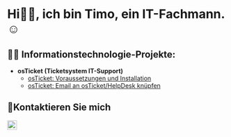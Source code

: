<h1>Hi👋🏼, ich bin Timo, ein IT-Fachmann.☺</h1>

<h2>👨‍💻 Informationstechnologie-Projekte:</h2>

- <b>osTicket (Ticketsystem IT-Support)</b>
  - [osTicket: Voraussetzungen und Installation](https://github.com/TimoKisner/osticket-prereqs)
  - [osTicket: Email an osTicket/HelpDesk knüpfen](https://github.com/TimoKisner/osticket-email-linked)

<h2>🤳Kontaktieren Sie mich</h2>

[<img align="left" alt="Timo | Gmail" width="22px" src="https://simpleicons.org/icons/gmail.svg" />][gmail]

[gmail]:mailto:kisnertimoit@gmail.com
